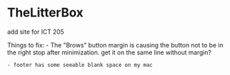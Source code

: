 # TheLitterBox
add site for ICT 205

Things to fix: 
	- The "Brows" button margin is causing the button not to be in the right stop after minimization. get it on the same line without margin?

	- footer has some seeable blank space on my mac
